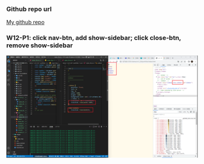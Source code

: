 ### Github repo url

[My github repo](https://github.com/anan826/1111-sweb-1N-demo-211410658.git)

### W12-P1: click nav-btn, add show-sidebar; click close-btn, remove show-sidebar

![](w12-p1.png)
